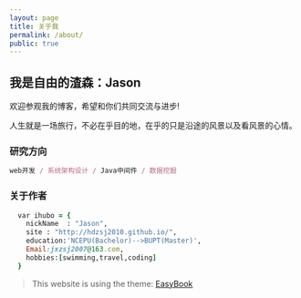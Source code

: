```yaml
---
layout: page
title: 关于我
permalink: /about/
public: true
---
```


## 我是自由的渣森：Jason ##

欢迎参观我的博客，希望和你们共同交流与进步!

人生就是一场旅行，不必在乎目的地，在乎的只是沿途的风景以及看风景的心情。

### 研究方向 ###

```ruby
web开发 / 系统架构设计 / Java中间件 / 数据挖掘
```

### 关于作者 ###

```ruby
  var ihubo = {
    nickName  : "Jason",
    site : "http://hdzsj2010.github.io/",
    education:'NCEPU(Bachelor)-->BUPT(Master)',
    Email:jxzsj2007@163.com,
    hobbies:[swimming,travel,coding]
  }
```

> This website is using the theme: [EasyBook](https://github.com/laobubu/jekyll-theme-EasyBook)
